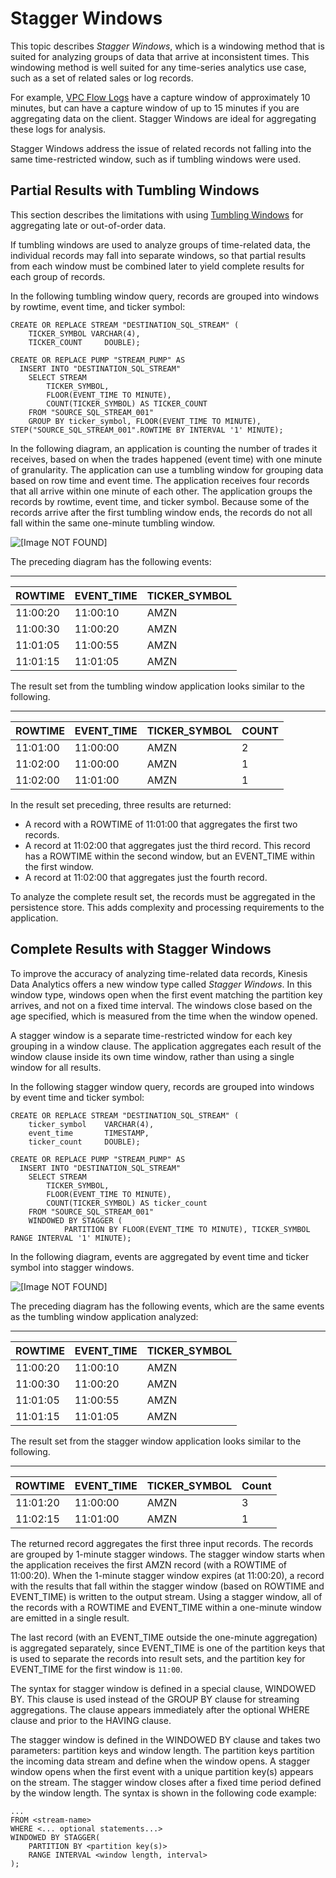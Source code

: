 # Stagger Windows<a name="stagger-window-concepts"></a>

This topic describes *Stagger Windows*, which is a windowing method that is suited for analyzing groups of data that arrive at inconsistent times\. This windowing method is well suited for any time\-series analytics use case, such as a set of related sales or log records\.

For example, [VPC Flow Logs](https://docs.aws.amazon.com/vpc/latest/userguide/flow-logs.html#flow-logs-limitations) have a capture window of approximately 10 minutes, but can have a capture window of up to 15 minutes if you are aggregating data on the client\. Stagger Windows are ideal for aggregating these logs for analysis\.

Stagger Windows address the issue of related records not falling into the same time\-restricted window, such as if tumbling windows were used\.

## Partial Results with Tumbling Windows<a name="stagger-window-tumbling"></a>

This section describes the limitations with using [Tumbling Windows](tumbling-window-concepts.md) for aggregating late or out\-of\-order data\.

If tumbling windows are used to analyze groups of time\-related data, the individual records may fall into separate windows, so that partial results from each window must be combined later to yield complete results for each group of records\. 

In the following tumbling window query, records are grouped into windows by rowtime, event time, and ticker symbol:

```
CREATE OR REPLACE STREAM "DESTINATION_SQL_STREAM" (
    TICKER_SYMBOL VARCHAR(4), 
    TICKER_COUNT     DOUBLE);

CREATE OR REPLACE PUMP "STREAM_PUMP" AS 
  INSERT INTO "DESTINATION_SQL_STREAM" 
    SELECT STREAM 
        TICKER_SYMBOL,
        FLOOR(EVENT_TIME TO MINUTE),
        COUNT(TICKER_SYMBOL) AS TICKER_COUNT
    FROM "SOURCE_SQL_STREAM_001"
    GROUP BY ticker_symbol, FLOOR(EVENT_TIME TO MINUTE), STEP("SOURCE_SQL_STREAM_001".ROWTIME BY INTERVAL '1' MINUTE);
```

In the following diagram, an application is counting the number of trades it receives, based on when the trades happened \(event time\) with one minute of granularity\. The application can use a tumbling window for grouping data based on row time and event time\. The application receives four records that all arrive within one minute of each other\. The application groups the records by rowtime, event time, and ticker symbol\. Because some of the records arrive after the first tumbling window ends, the records do not all fall within the same one\-minute tumbling window\.

![\[Image NOT FOUND\]](http://docs.aws.amazon.com/kinesisanalytics/latest/dev/images/stagger_0.png)

The preceding diagram has the following events:


****  

| ROWTIME | EVENT\_TIME | TICKER\_SYMBOL | 
| --- | --- | --- | 
| 11:00:20 | 11:00:10 | AMZN | 
| 11:00:30 | 11:00:20 | AMZN | 
| 11:01:05 | 11:00:55 | AMZN | 
| 11:01:15 | 11:01:05 | AMZN | 

The result set from the tumbling window application looks similar to the following\.


****  

| ROWTIME | EVENT\_TIME | TICKER\_SYMBOL | COUNT | 
| --- | --- | --- | --- | 
| 11:01:00 | 11:00:00 | AMZN | 2  | 
| 11:02:00 | 11:00:00 | AMZN | 1  | 
| 11:02:00 | 11:01:00 | AMZN | 1  | 

In the result set preceding, three results are returned:
+ A record with a ROWTIME of 11:01:00 that aggregates the first two records\.
+ A record at 11:02:00 that aggregates just the third record\. This record has a ROWTIME within the second window, but an EVENT\_TIME within the first window\.
+ A record at 11:02:00 that aggregates just the fourth record\.

To analyze the complete result set, the records must be aggregated in the persistence store\. This adds complexity and processing requirements to the application\.

## Complete Results with Stagger Windows<a name="stagger-window-concepts-stagger"></a>

To improve the accuracy of analyzing time\-related data records, Kinesis Data Analytics offers a new window type called *Stagger Windows*\. In this window type, windows open when the first event matching the partition key arrives, and not on a fixed time interval\. The windows close based on the age specified, which is measured from the time when the window opened\.

A stagger window is a separate time\-restricted window for each key grouping in a window clause\. The application aggregates each result of the window clause inside its own time window, rather than using a single window for all results\.

In the following stagger window query, records are grouped into windows by event time and ticker symbol:

```
CREATE OR REPLACE STREAM "DESTINATION_SQL_STREAM" (
    ticker_symbol    VARCHAR(4), 
    event_time       TIMESTAMP,
    ticker_count     DOUBLE);

CREATE OR REPLACE PUMP "STREAM_PUMP" AS 
  INSERT INTO "DESTINATION_SQL_STREAM" 
    SELECT STREAM 
        TICKER_SYMBOL,
        FLOOR(EVENT_TIME TO MINUTE),
        COUNT(TICKER_SYMBOL) AS ticker_count
    FROM "SOURCE_SQL_STREAM_001"
    WINDOWED BY STAGGER (
            PARTITION BY FLOOR(EVENT_TIME TO MINUTE), TICKER_SYMBOL RANGE INTERVAL '1' MINUTE);
```

In the following diagram, events are aggregated by event time and ticker symbol into stagger windows\.

![\[Image NOT FOUND\]](http://docs.aws.amazon.com/kinesisanalytics/latest/dev/images/stagger_1.png)

The preceding diagram has the following events, which are the same events as the tumbling window application analyzed:


****  

| ROWTIME | EVENT\_TIME | TICKER\_SYMBOL | 
| --- | --- | --- | 
| 11:00:20 | 11:00:10 | AMZN | 
| 11:00:30 | 11:00:20 | AMZN | 
| 11:01:05 | 11:00:55 | AMZN | 
| 11:01:15 | 11:01:05 | AMZN | 

The result set from the stagger window application looks similar to the following\.


****  

| ROWTIME | EVENT\_TIME | TICKER\_SYMBOL | Count | 
| --- | --- | --- | --- | 
| 11:01:20 | 11:00:00 | AMZN | 3 | 
| 11:02:15 | 11:01:00 | AMZN | 1 | 

The returned record aggregates the first three input records\. The records are grouped by 1\-minute stagger windows\. The stagger window starts when the application receives the first AMZN record \(with a ROWTIME of 11:00:20\)\. When the 1\-minute stagger window expires \(at 11:00:20\), a record with the results that fall within the stagger window \(based on ROWTIME and EVENT\_TIME\) is written to the output stream\. Using a stagger window, all of the records with a ROWTIME and EVENT\_TIME within a one\-minute window are emitted in a single result\.

The last record \(with an EVENT\_TIME outside the one\-minute aggregation\) is aggregated separately, since EVENT\_TIME is one of the partition keys that is used to separate the records into result sets, and the partition key for EVENT\_TIME for the first window is `11:00`\.

The syntax for stagger window is defined in a special clause, WINDOWED BY\. This clause is used instead of the GROUP BY clause for streaming aggregations\. The clause appears immediately after the optional WHERE clause and prior to the HAVING clause\. 

The stagger window is defined in the WINDOWED BY clause and takes two parameters: partition keys and window length\. The partition keys partition the incoming data stream and define when the window opens\. A stagger window opens when the first event with a unique partition key\(s\) appears on the stream\. The stagger window closes after a fixed time period defined by the window length\. The syntax is shown in the following code example:

```
...
FROM <stream-name>
WHERE <... optional statements...>
WINDOWED BY STAGGER(
	PARTITION BY <partition key(s)>
	RANGE INTERVAL <window length, interval>
);
```